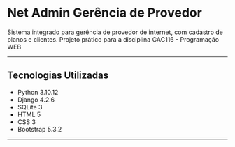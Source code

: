 # Net Admin Gerência de Provedor
Sistema integrado para gerência de provedor de internet, com cadastro de planos e clientes.
Projeto prático para a disciplina GAC116 - Programação WEB

-------------------------------

## Tecnologias Utilizadas

- Python 3.10.12
- Django 4.2.6
- SQLite 3
- HTML 5
- CSS 3
- Bootstrap 5.3.2

-------------------------------